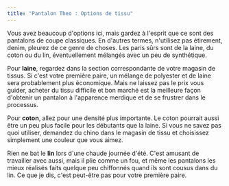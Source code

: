```yaml
---
title: "Pantalon Theo : Options de tissu"
---
```


Vous avez beaucoup d'options ici, mais gardez à l'esprit que ce sont des pantalons de coupe classiques. En d'autres termes, n'utilisez pas étirement, denim, pleurez de ce genre de choses. Les paris sûrs sont de la laine, du coton ou du lin, éventuellement mélangés avec un peu de synthétique.

Pour **laine**, regardez dans la section correspondante de votre magasin de tissus. Si c'est votre première paire, un mélange de polyester et de laine sera probablement plus économique. Mais ne laissez pas le prix vous guider, acheter du tissu difficile et bon marché est la meilleure façon d'obtenir un pantalon à l'apparence merdique et de se frustrer dans le processus.

Pour **coton**, allez pour une densité plus importante. Le coton pourrait aussi être un peu plus facile pour les débutants que la laine. Si vous ne savez pas quoi utiliser, demandez du chino dans le magasin de tissu et choisissez simplement une couleur que vous aimez.

Rien ne bat le **lin** lors d'une chaude journée d'été. C'est amusant de travailler avec aussi, mais il plie comme un fou, et même les pantalons les mieux réalisés faits quelque peu chiffonnés quand ils sont cousus dans du lin. Ce que je dis, c'est peut-être pas pour votre première paire.
